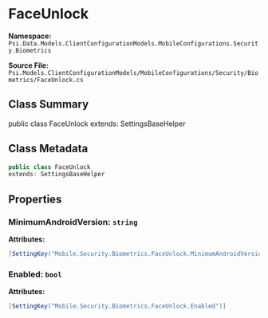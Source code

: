 # FaceUnlock

**Namespace:** `Psi.Data.Models.ClientConfigurationModels.MobileConfigurations.Security.Biometrics`

**Source File:** `Psi.Models.ClientConfigurationModels/MobileConfigurations/Security/Biometrics/FaceUnlock.cs`

## Class Summary

public class FaceUnlock
extends: SettingsBaseHelper

## Class Metadata

```typescript
public class FaceUnlock
extends: SettingsBaseHelper
```

## Properties

### MinimumAndroidVersion: `string`

**Attributes:**
```csharp
[SettingKey("Mobile.Security.Biometrics.FaceUnlock.MinimumAndroidVersion")]
```

### Enabled: `bool`



**Attributes:**
```csharp
[SettingKey("Mobile.Security.Biometrics.FaceUnlock.Enabled")]
```
